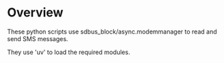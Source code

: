 # Overview
These python scripts use sdbus_block/async.modemmanager to read and send SMS messages.

They use 'uv' to load the required modules.


